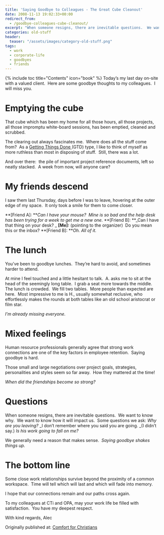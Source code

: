 ```yaml
---
title: 'Saying Goodbye to Colleagues - The Great Cube Cleanout'
date: 2008-11-13 19:02:33+00:00
redirect_from:
  - /goodbye-colleagues-cube-cleanout/
excerpt: "When someone resigns, there are inevitable questions.  We want to know why.  We want to know how it will impact us.  Some questions we ask"
categories: old-stuff
header:
  teaser: "/assets/images/category-old-stuff.png"
tags: 
  - work
  - corporate-life
  - goodbyes
  - friends
---
```

{% include toc title="Contents" icon="book" %}
Today’s my last day on-site with a valued client.  Here are some goodbye thoughts to my colleagues.  I will miss you.

# Emptying the cube

That cube which has been my home for all those hours, all those projects, all those impromptu white-board sessions, has been emptied, cleaned and scrubbed.

The clearing out always fascinates me.  Where does all the stuff come from?  As a [Getting Things Done ](http://www.43folders.com/2004/09/08/getting-started-with-getting-things-done)(GTD) type, I like to think of myself as more ruthless than most in disposing of stuff.  Still, there was a lot.

And over there:  the pile of important project reference documents, left so neatly stacked.  A week from now, will anyone care?

# My friends descend

I saw them last Thursday, days before I was to leave, hovering at the outer edge of my space.  It only took a smile for them to come closer.

**[Friend A]: **_Can I have your mouse?  Mine is so bad and the help desk has been trying for a week to get me a new one._
**[Friend B]: **_Can I have that thing on your desk? _
**[Me]:** (pointing to the organizer)  Do you mean this or the inbox?
**[Friend B]: **_Oh. All of it._

# The lunch

You’ve been to goodbye lunches.  They’re hard to avoid, and sometimes harder to attend.

At mine I feel touched and a little hesitant to talk.  A. asks me to sit at the head of the seemingly long table.  I grab a seat more towards the middle.   The lunch is crowded.  We fill two tables.  More people than expected are here.  Most impressive to me is H., usually somewhat reclusive, who effortlessly makes the rounds at both tables like an old school aristocrat or film star.

_I’m already missing everyone._

# Mixed feelings

Human resource professionals generally agree that strong work connections are one of the key factors in employee retention.  Saying goodbye is hard.

Those small and large negotiations over project goals, strategies, personalities and styles seem so far away.  How they mattered at the time!

_When did the friendships become so strong?_

# Questions

When someone resigns, there are inevitable questions.  We want to know why.  We want to know how it will impact us.  Some questions we ask:
_Why are you leaving?_
_I don’t remember where you said you are going. _(I didn’t say.)
_Is his work going to fall on me?_

We generally need a reason that makes sense.  _Saying goodbye shakes things up._

# The bottom line

Some close work relationships survive beyond the proximity of a common workspace.  Time will tell which will last and which will fade into memory.

I hope that our connections remain and our paths cross again.

To my colleagues at CTi and OPA, may your work life be filled with satisfaction.  You have my deepest respect.

With kind regards,
Alec

<div>Originally published at: <a href='http://www.alecsatin.com/'>Comfort for Christians</a></div>
